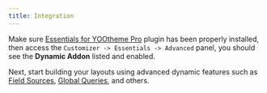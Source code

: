 ```yaml
---
title: Integration
---
```


Make sure [Essentials for YOOtheme Pro](../) plugin has been properly installed, then access the `Customizer -> Essentials -> Advanced` panel, you should see the **Dynamic Addon** listed and enabled.

Next, start building your layouts using advanced dynamic features such as [Field Sources](./dynamic/field-sources), [Global Queries](dynamic/global-queries), and others.
